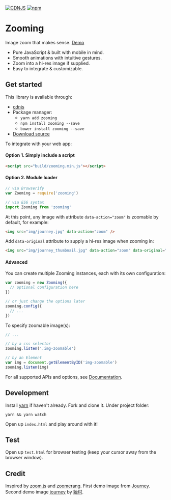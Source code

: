 [![CDNJS](https://img.shields.io/cdnjs/v/zooming.svg?style=flat-square)](https://cdnjs.com/libraries/zooming)
[![npm](https://img.shields.io/npm/v/zooming.svg?style=flat-square)](https://www.npmjs.com/package/zooming)

# Zooming

Image zoom that makes sense. [Demo](http://desmonding.me/zooming/)

- Pure JavaScript & built with mobile in mind.
- Smooth animations with intuitive gestures.
- Zoom into a hi-res image if supplied.
- Easy to integrate & customizable.

## Get started

This library is available through:

- [cdnjs](https://cdnjs.com/libraries/zooming)
- Package manager:
  - `yarn add zooming`
  - `npm install zooming --save`
  - `bower install zooming --save`
- [Download source](https://github.com/kingdido999/zooming/releases)

To integrate with your web app:

#### Option 1. Simply include a script

```html
<script src="build/zooming.min.js"></script>
```

#### Option 2. Module loader

```javascript
// via Browserify
var Zooming = require('zooming')

// via ES6 syntax
import Zooming from 'zooming'
```

At this point, any image with attribute `data-action="zoom"` is zoomable by default, for example:

```html
<img src="img/journey.jpg" data-action="zoom" />
```

Add `data-original` attribute to supply a hi-res image when zooming in:

```html
<img src="img/journey_thumbnail.jpg" data-action="zoom" data-original="img/journey.jpg" />
```

#### Advanced

You can create multiple Zooming instances, each with its own configuration:

```js
var zooming = new Zooming({
  // optional configuration here
})

// or just change the options later
zooming.config({
  // ...
})
```

To specify zoomable image(s):

```js
// ...

// by a css selector
zooming.listen('.img-zoomable')

// by an Element
var img = document.getElementByID('img-zoomable')
zooming.listen(img)
```

For all supported APIs and options, see [Documentation](http://desmonding.me/zooming/docs/index.html).

## Development

Install [yarn](https://yarnpkg.com/en/docs/install) if haven't already. Fork and clone it. Under project folder:

`yarn && yarn watch`

Open up `index.html` and play around with it!

## Test

Open up `test.html` for browser testing (keep your cursor away from the browser window).

## Credit

Inspired by [zoom.js](https://github.com/fat/zoom.js) and [zoomerang](https://github.com/yyx990803/zoomerang). First demo image from [Journey](http://thatgamecompany.com/games/journey/). Second demo image [journey](http://www.pixiv.net/member_illust.php?mode=medium&illust_id=36017129) by [飴村](http://www.pixiv.net/member.php?id=47488).

